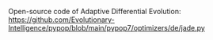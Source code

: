 Open-source code of Adaptive Differential Evolution: https://github.com/Evolutionary-Intelligence/pypop/blob/main/pypop7/optimizers/de/jade.py
